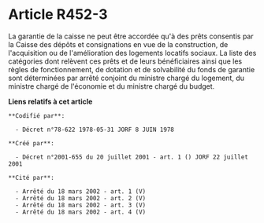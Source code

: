 # Article R452-3

La garantie de la caisse ne peut être accordée qu'à des prêts consentis par la Caisse des dépôts et consignations en vue de
la construction, de l'acquisition ou de l'amélioration des logements locatifs sociaux. La liste des catégories dont relèvent
ces prêts et de leurs bénéficiaires ainsi que les règles de fonctionnement, de dotation et de solvabilité du fonds de
garantie sont déterminées par arrêté conjoint du ministre chargé du logement, du ministre chargé de l'économie et du ministre
chargé du budget.

**Liens relatifs à cet article**

	**Codifié par**:

	  - Décret n°78-622 1978-05-31 JORF 8 JUIN 1978

	**Créé par**:

	  - Décret n°2001-655 du 20 juillet 2001 - art. 1 () JORF 22 juillet 2001

	**Cité par**:

	  - Arrêté du 18 mars 2002 - art. 1 (V)
	  - Arrêté du 18 mars 2002 - art. 2 (V)
	  - Arrêté du 18 mars 2002 - art. 3 (V)
	  - Arrêté du 18 mars 2002 - art. 4 (V)
